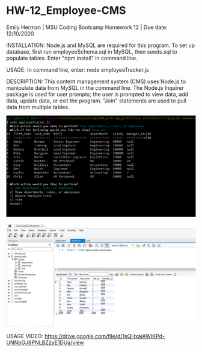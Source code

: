 # HW-12_Employee-CMS

Emily Herman 
| MSU Coding Bootcamp Homework 12
| Due date: 12/10/2020     

INSTALLATION:
Node.js and MySQL are required for this program. To set up database, first run employeeSchema.sql in MySQL, then seeds.sql to populate tables. Enter "npm install" in command line.

USAGE:
In command line, enter: node employeeTracker.js

DESCRIPTION: 
This content management system (CMS) uses Node.js to manipulate data from MySQL in the command line. The Node.js Inquirer package is used for user prompts; the user is prompted to view data, add data, update data, or exit the program. "Join" statements are used to pull data from multiple tables.

![See assets folder, command_line.png](assets/command_line.png?raw=true)

![See assets folder, database.png](assets/database.png?raw=true)

USAGE VIDEO:
https://drive.google.com/file/d/1sQHxaiAWIKPd-UNNbGJ8PNLBZzyE1DUa/view